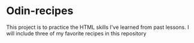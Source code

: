 # Odin-recipes
This project is to practice the HTML skills I've learned from past lessons.
I will include three of my favorite recipes in this repository
